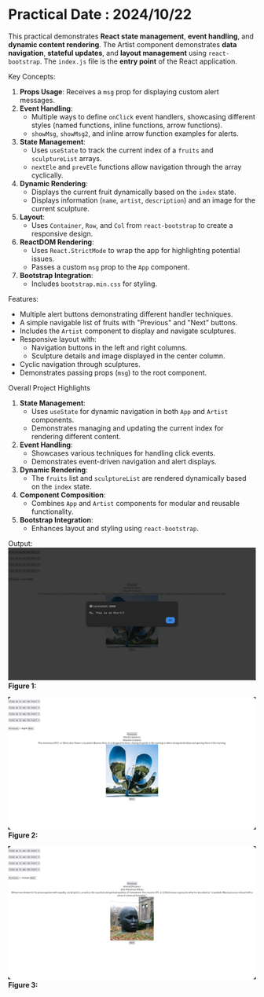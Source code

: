 # Practical Date : 2024/10/22

This practical demonstrates **React state management**, **event handling**, and **dynamic content rendering**. The Artist component demonstrates **data navigation**, **stateful updates**, and **layout management** using `react-bootstrap`. The `index.js` file is the **entry point** of the React application.

Key Concepts:
1. **Props Usage**: Receives a `msg` prop for displaying custom alert messages.
2. **Event Handling**:
   - Multiple ways to define `onClick` event handlers, showcasing different styles (named functions, inline functions, arrow functions).
   - `showMsg`, `showMsg2`, and inline arrow function examples for alerts.
3. **State Management**:
   - Uses `useState` to track the current index of a `fruits` and `sculptureList` arrays.
   - `nextEle` and `prevEle` functions allow navigation through the array cyclically.
4. **Dynamic Rendering**:
   - Displays the current fruit dynamically based on the `index` state.
   - Displays information (`name`, `artist`, `description`) and an image for the current sculpture.
5. **Layout**:
   - Uses `Container`, `Row`, and `Col` from `react-bootstrap` to create a responsive design.
6. **ReactDOM Rendering**:
   - Uses `React.StrictMode` to wrap the app for highlighting potential issues.
   - Passes a custom `msg` prop to the `App` component.
7. **Bootstrap Integration**: 
   - Includes `bootstrap.min.css` for styling.

Features:
- Multiple alert buttons demonstrating different handler techniques.
- A simple navigable list of fruits with "Previous" and "Next" buttons.
- Includes the `Artist` component to display and navigate sculptures.
- Responsive layout with:
  - Navigation buttons in the left and right columns.
  - Sculpture details and image displayed in the center column.
- Cyclic navigation through sculptures.
- Demonstrates passing props (`msg`) to the root component.

Overall Project Highlights

1. **State Management**:
   - Uses `useState` for dynamic navigation in both `App` and `Artist` components.
   - Demonstrates managing and updating the current index for rendering different content.
2. **Event Handling**:
   - Showcases various techniques for handling click events.
   - Demonstrates event-driven navigation and alert displays.
3. **Dynamic Rendering**:
   - The `fruits` list and `sculptureList` are rendered dynamically based on the `index` state.
4. **Component Composition**:
   - Combines `App` and `Artist` components for modular and reusable functionality.
5. **Bootstrap Integration**:
   - Enhances layout and styling using `react-bootstrap`.

Output:
![Output_Nov_22_1](../../../ScreenShots/Oct_22_1.png)
**Figure 1:**

![Output_Nov_22_2](../../../ScreenShots/Oct_22_2.png)
**Figure 2:**

![Output_Nov_22_3](../../../ScreenShots/Oct_22_3.png)
**Figure 3:**